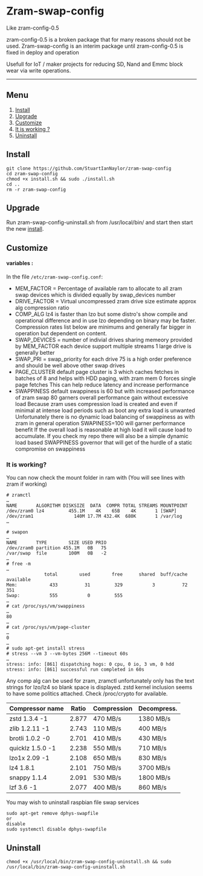# Zram-swap-config
Like zram-config-0.5

zram-config-0.5 is a broken package that for many reasons should not be used.
Zram-swap-config is an interim package until zram-config-0.5 is fixed in deploy and operation

Usefull for IoT / maker projects for reducing SD, Nand and Emmc block wear via write operations. 


_____
## Menu
1. [Install](#install)
2. [Upgrade](#upgrade)
3. [Customize](#customize)
4. [It is working ?](#it-is-working)
5. [Uninstall](#uninstall-)

## Install

    git clone https://github.com/StuartIanNaylor/zram-swap-config
    cd zram-swap-config
    chmod +x install.sh && sudo ./install.sh
    cd ..
    rm -r zram-swap-config

## Upgrade

Run zram-swap-config-uninstall.sh from /usr/local/bin/ and start then start the new [install](#install).

## Customize
#### variables :
In the file `/etc/zram-swap-config.conf`:

- MEM_FACTOR = Percentage of available ram to allocate to all zram swap devices which is divided equally by swap_devices number
- DRIVE_FACTOR = Virtual uncompressed zram drive size estimate approx alg compression ratio 
- COMP_ALG lz4 is faster than lzo but some distro's show compile and operational difference and in use lzo depending on binary may be faster. Compression rates list below are minimums and generally far bigger in operation but dependent on content.
- SWAP_DEVICES = number of indivial drives sharing memeory provided by MEM_FACTOR each device support multiple streams 1 large drive is generally better
- SWAP_PRI = swap_priority for each drive 75 is a high order preference and should be well above other swap drives
- PAGE_CLUSTER default page cluster is 3 which caches fetches in batches of 8 and helps with HDD paging, with zram mem 0 forces single page fetches
This can help reduce latency and increase performance
- SWAPPINESS default swappiness is 60 but with increased performance of zram swap 80 garners overall performance gain without excessive load
Because zram uses compression load is created and even if minimal at intense load periods such as boot any extra load is unwanted
Unfortunately there is no dynamic load balancing of swappiness as with zram in general operation SWAPINESS=100 will garner performance benefit
If the overall load is reasonable at high load it will cause load to accumulate. 
If you check my repo there will also be a simple dynamic load based SWAPPINESS governor that will get of the hurdle of a static compromise on swappiness


### It is working?
You can now check the mount folder in ram with (You will see lines with zram if working)
```
# zramctl
…
NAME       ALGORITHM DISKSIZE  DATA  COMPR TOTAL STREAMS MOUNTPOINT
/dev/zram0 lz4         455.1M    4K    65B    4K       1 [SWAP]
/dev/zram1               140M 17.7M 432.4K  680K       1 /var/log
…

# swapon
…
NAME       TYPE        SIZE USED PRIO
/dev/zram0 partition 455.1M   0B   75
/var/swap  file        100M   0B   -2
…
# free -m
…
              total        used        free      shared  buff/cache   available
Mem:            433          31         329           3          72         351
Swap:           555           0         555
…
# cat /proc/sys/vm/swappiness
…
80
…
# cat /proc/sys/vm/page-cluster
…
0
…
# sudo apt-get install stress
# stress --vm 3 --vm-bytes 256M --timeout 60s
…
stress: info: [861] dispatching hogs: 0 cpu, 0 io, 3 vm, 0 hdd
stress: info: [861] successful run completed in 60s
```
Any comp alg can be used for zram, zramctl unfortunately only has the text strings for lzo/lz4 so blank space is displayed.
zstd kernel inclusion seems to have some politics attached.
Check /proc/crypto for available.

| Compressor name	     | Ratio	| Compression | Decompress. |
|------------------------|----------|-------------|-------------|
|zstd 1.3.4 -1	         | 2.877	| 470 MB/s	  | 1380 MB/s   |
|zlib 1.2.11 -1	         | 2.743    | 110 MB/s    | 400 MB/s    |
|brotli 1.0.2 -0	     | 2.701	| 410 MB/s	  | 430 MB/s    |
|quicklz 1.5.0 -1	     | 2.238	| 550 MB/s	  | 710 MB/s    |
|lzo1x 2.09 -1	         | 2.108	| 650 MB/s	  | 830 MB/s    |
|lz4 1.8.1	             | 2.101    | 750 MB/s    | 3700 MB/s   |
|snappy 1.1.4	         | 2.091	| 530 MB/s	  | 1800 MB/s   |
|lzf 3.6 -1	             | 2.077	| 400 MB/s	  | 860 MB/s    |

You may wish to uninstall raspbian file swap services
```
sudo apt-get remove dphys-swapfile
or
disable
sudo systemctl disable dphys-swapfile
```


## Uninstall 

```
chmod +x /usr/local/bin/zram-swap-config-uninstall.sh && sudo /usr/local/bin/zram-swap-config-uninstall.sh
```

